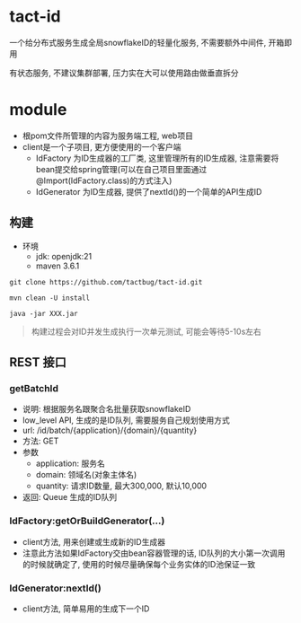 # tact-id
一个给分布式服务生成全局snowflakeID的轻量化服务, 不需要额外中间件, 开箱即用

有状态服务, 不建议集群部署, 压力实在大可以使用路由做垂直拆分

# module
- 根pom文件所管理的内容为服务端工程, web项目
- client是一个子项目, 更方便使用的一个客户端
  - IdFactory 为ID生成器的工厂类, 这里管理所有的ID生成器, 注意需要将bean提交给spring管理(可以在自己项目里面通过@Import(IdFactory.class)的方式注入)
  - IdGenerator 为ID生成器, 提供了nextId()的一个简单的API生成ID

## 构建
- 环境
  - jdk: openjdk:21
  - maven 3.6.1

`git clone https://github.com/tactbug/tact-id.git`


`mvn clean -U install`


`java -jar XXX.jar`

> 构建过程会对ID并发生成执行一次单元测试, 可能会等待5-10s左右


## REST 接口

### getBatchId
- 说明: 根据服务名跟聚合名批量获取snowflakeID
- low_level API, 生成的是ID队列, 需要服务自己规划使用方式
- url: /id/batch/{application}/{domain}/{quantity}
- 方法: GET
- 参数
  - application: 服务名
  - domain: 领域名(对象主体名)
  - quantity: 请求ID数量, 最大300,000, 默认10,000
- 返回: Queue<Long> 生成的ID队列 

### IdFactory:getOrBuildGenerator(...)
- client方法, 用来创建或生成新的ID生成器
- 注意此方法如果IdFactory交由bean容器管理的话, ID队列的大小第一次调用的时候就确定了, 使用的时候尽量确保每个业务实体的ID池保证一致

### IdGenerator:nextId()
- client方法, 简单易用的生成下一个ID
